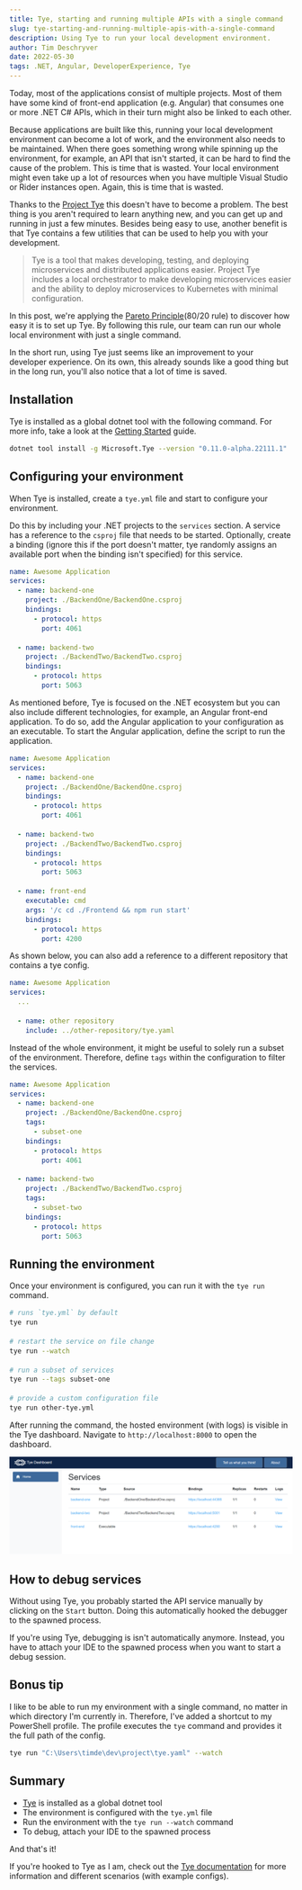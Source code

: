 ```yaml
---
title: Tye, starting and running multiple APIs with a single command
slug: tye-starting-and-running-multiple-apis-with-a-single-command
description: Using Tye to run your local development environment.
author: Tim Deschryver
date: 2022-05-30
tags: .NET, Angular, DeveloperExperience, Tye
---
```


Today, most of the applications consist of multiple projects.
Most of them have some kind of front-end application (e.g. Angular) that consumes one or more .NET C# APIs, which in their turn might also be linked to each other.

Because applications are built like this, running your local development environment can become a lot of work, and the environment also needs to be maintained.
When there goes something wrong while spinning up the environment, for example, an API that isn't started, it can be hard to find the cause of the problem. This is time that is wasted.
Your local environment might even take up a lot of resources when you have multiple Visual Studio or Rider instances open. Again, this is time that is wasted.

Thanks to the [Project Tye](https://github.com/dotnet/tye) this doesn't have to become a problem.
The best thing is you aren't required to learn anything new, and you can get up and running in just a few minutes. Besides being easy to use, another benefit is that Tye contains a few utilities that can be used to help you with your development.

> Tye is a tool that makes developing, testing, and deploying microservices and distributed applications easier. Project Tye includes a local orchestrator to make developing microservices easier and the ability to deploy microservices to Kubernetes with minimal configuration.

In this post, we're applying the [Pareto Principle](https://en.wikipedia.org/wiki/Pareto_principle)(80/20 rule) to discover how easy it is to set up Tye. By following this rule, our team can run our whole local environment with just a single command.

In the short run, using Tye just seems like an improvement to your developer experience.
On its own, this already sounds like a good thing but in the long run, you'll also notice that a lot of time is saved.

## Installation

Tye is installed as a global dotnet tool with the following command.
For more info, take a look at the [Getting Started](https://github.com/dotnet/tye/blob/main/docs/getting_started.md) guide.

```bash
dotnet tool install -g Microsoft.Tye --version "0.11.0-alpha.22111.1"
```

## Configuring your environment

When Tye is installed, create a `tye.yml` file and start to configure your environment.

Do this by including your .NET projects to the `services` section.
A service has a reference to the `csproj` file that needs to be started.
Optionally, create a binding (ignore this if the port doesn't matter, tye randomly assigns an available port when the binding isn't specified) for this service.

```yaml{3-7}:tye.yml
name: Awesome Application
services:
  - name: backend-one
    project: ./BackendOne/BackendOne.csproj
    bindings:
      - protocol: https
        port: 4061

  - name: backend-two
    project: ./BackendTwo/BackendTwo.csproj
    bindings:
      - protocol: https
        port: 5063
```

As mentioned before, Tye is focused on the .NET ecosystem but you can also include different technologies, for example, an Angular front-end application.
To do so, add the Angular application to your configuration as an executable.
To start the Angular application, define the script to run the application.

```yaml{15-20}:tye.yml
name: Awesome Application
services:
  - name: backend-one
    project: ./BackendOne/BackendOne.csproj
    bindings:
      - protocol: https
        port: 4061

  - name: backend-two
    project: ./BackendTwo/BackendTwo.csproj
    bindings:
      - protocol: https
        port: 5063

  - name: front-end
    executable: cmd
    args: '/c cd ./Frontend && npm run start'
    bindings:
      - protocol: https
        port: 4200
```

As shown below, you can also add a reference to a different repository that contains a tye config.

```yaml{5-6}:tye.yml
name: Awesome Application
services:
  ...

  - name: other repository
    include: ../other-repository/tye.yaml
```

Instead of the whole environment, it might be useful to solely run a subset of the environment.
Therefore, define `tags` within the configuration to filter the services.

```yaml{5-6,13-14}:tye.yml
name: Awesome Application
services:
  - name: backend-one
    project: ./BackendOne/BackendOne.csproj
    tags:
      - subset-one
    bindings:
      - protocol: https
        port: 4061

  - name: backend-two
    project: ./BackendTwo/BackendTwo.csproj
    tags:
      - subset-two
    bindings:
      - protocol: https
        port: 5063
```

## Running the environment

Once your environment is configured, you can run it with the `tye run` command.

```bash
# runs `tye.yml` by default
tye run

# restart the service on file change
tye run --watch

# run a subset of services
tye run --tags subset-one

# provide a custom configuration file
tye run other-tye.yml
```

After running the command, the hosted environment (with logs) is visible in the Tye dashboard.
Navigate to `http://localhost:8000` to open the dashboard.

![The Tye dashboard displaying all running services.](./images/dashboard.jpg)

## How to debug services

Without using Tye, you probably started the API service manually by clicking on the `Start` button.
Doing this automatically hooked the debugger to the spawned process.

If you're using Tye, debugging is isn't automatically anymore.
Instead, you have to attach your IDE to the spawned process when you want to start a debug session.

## Bonus tip

I like to be able to run my environment with a single command, no matter in which directory I'm currently in.
Therefore, I've added a shortcut to my PowerShell profile.
The profile executes the `tye` command and provides it the full path of the config.

```bash
tye run "C:\Users\timde\dev\project\tye.yaml" --watch
```

## Summary

- [Tye](https://github.com/dotnet/tye) is installed as a global dotnet tool
- The environment is configured with the `tye.yml` file
- Run the environment with the `tye run --watch` command
- To debug, attach your IDE to the spawned process

And that's it!

If you're hooked to Tye as I am, check out the [Tye documentation](https://github.com/dotnet/tye/tree/main/docs#-tye-documentation) for more information and different scenarios (with example configs).
